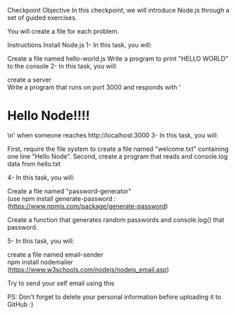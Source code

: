 Checkpoint Objective
In this checkpoint, we will introduce Node.js through a set of guided exercises. 

You will create a file for each problem.

Instructions
Install Node.js
1- In this task, you will:

Create a file named hello-world.js
Write a program to print "HELLO WORLD" to the console
2- In this task, you will:

create a server  
Write a program that runs on port 3000 and responds with  '<h1>Hello Node!!!!</h1>\n' when someone reaches http://localhost:3000
3-  In this task, you will:

First, require the file system to create a file named "welcome.txt" containing one line "Hello Node".
Second, create a program that reads and console.log data from hello.txt
 

4- In this task, you will:

Create a file named "password-generator"  
(use npm install generate-password : (https://www.npmjs.com/package/generate-password)

Create a function that generates random passwords and console.log() that password.
 

5-  In this task, you will:

create a file named email-sender  
npm install nodemailer (https://www.w3schools.com/nodejs/nodejs_email.asp)

Try to send your self email using this
 

 

PS: Don't forget to delete your personal information before uploading it to GitHub :) 